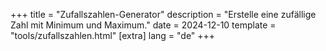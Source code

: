 +++
title = "Zufallszahlen-Generator"
description = "Erstelle eine zufällige Zahl mit Minimum und Maximum."
date = 2024-12-10
template = "tools/zufallszahlen.html"
[extra]
lang = "de"
+++
